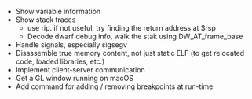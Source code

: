 * Show variable information
* Show stack traces
    * use rip. if not useful, try finding the return address at $rsp
    * Decode dwarf debug info, walk the stak using DW_AT_frame_base
* Handle signals, especially sigsegv
* Disassemble true memory content, not just static ELF (to get relocated code, loaded libraries, etc.)
* Implement client-server communication
* Get a GL window running on macOS
* Add command for adding / removing breakpoints at run-time

